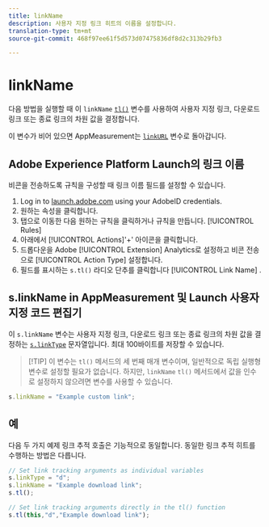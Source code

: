 ```yaml
---
title: linkName
description: 사용자 지정 링크 히트의 이름을 설정합니다.
translation-type: tm+mt
source-git-commit: 468f97ee61f5d573d07475836df8d2c313b29fb3

---
```



# linkName

다음 방법을 실행할 때 이 `linkName` [`tl()`](../functions/tl-method.md) 변수를 사용하여 사용자 지정 링크, 다운로드 링크 또는 종료 링크의 차원 값을 결정합니다.

이 변수가 비어 있으면 AppMeasurement는 [`linkURL`](linkurl.md) 변수로 돌아갑니다.

## Adobe Experience Platform Launch의 링크 이름

비콘을 전송하도록 규칙을 구성할 때 링크 이름 필드를 설정할 수 있습니다.

1. Log in to [launch.adobe.com](https://launch.adobe.com) using your AdobeID credentials.
2. 원하는 속성을 클릭합니다.
3. 탭으로 이동한 다음 원하는 규칙을 클릭하거나 규칙을 만듭니다. [!UICONTROL Rules]
4. 아래에서 [!UICONTROL Actions]&#39;+&#39; 아이콘을 클릭합니다.
5. 드롭다운을 Adobe [!UICONTROL Extension] Analytics로 설정하고 비콘 전송으로 [!UICONTROL Action Type] 설정합니다.
6. 필드를 표시하는 `s.tl()` 라디오 단추를 클릭합니다 [!UICONTROL Link Name] .

## s.linkName in AppMeasurement 및 Launch 사용자 지정 코드 편집기

이 `s.linkName` 변수는 사용자 지정 링크, 다운로드 링크 또는 종료 링크의 차원 값을 결정하는 [`s.linkType`](linktype.md) 문자열입니다. 최대 100바이트를 저장할 수 있습니다.

> [!TIP] 이 변수는 `tl()` 메서드의 세 번째 매개 변수이며, 일반적으로 독립 실행형 변수로 설정할 필요가 없습니다. 하지만, `linkName` `tl()` 메서드에서 값을 인수로 설정하지 않으려면 변수를 사용할 수 있습니다.

```js
s.linkName = "Example custom link";
```

## 예

다음 두 가지 예제 링크 추적 호출은 기능적으로 동일합니다. 동일한 링크 추적 히트를 수행하는 방법은 다릅니다.

```js
// Set link tracking arguments as individual variables
s.linkType = "d";
s.linkName = "Example download link";
s.tl();

// Set link tracking arguments directly in the tl() function
s.tl(this,"d","Example download link");
```
